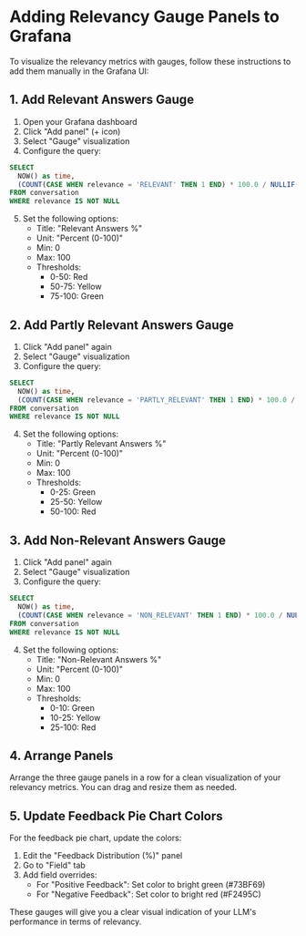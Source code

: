 # Adding Relevancy Gauge Panels to Grafana

To visualize the relevancy metrics with gauges, follow these instructions to add them manually in the Grafana UI:

## 1. Add Relevant Answers Gauge

1. Open your Grafana dashboard
2. Click "Add panel" (+ icon)
3. Select "Gauge" visualization
4. Configure the query:

```sql
SELECT
  NOW() as time,
  (COUNT(CASE WHEN relevance = 'RELEVANT' THEN 1 END) * 100.0 / NULLIF(COUNT(*), 0)) as value
FROM conversation
WHERE relevance IS NOT NULL
```

5. Set the following options:
   - Title: "Relevant Answers %"
   - Unit: "Percent (0-100)"
   - Min: 0
   - Max: 100
   - Thresholds:
     - 0-50: Red
     - 50-75: Yellow
     - 75-100: Green

## 2. Add Partly Relevant Answers Gauge

1. Click "Add panel" again
2. Select "Gauge" visualization
3. Configure the query:

```sql
SELECT
  NOW() as time,
  (COUNT(CASE WHEN relevance = 'PARTLY_RELEVANT' THEN 1 END) * 100.0 / NULLIF(COUNT(*), 0)) as value
FROM conversation
WHERE relevance IS NOT NULL
```

4. Set the following options:
   - Title: "Partly Relevant Answers %"
   - Unit: "Percent (0-100)"
   - Min: 0
   - Max: 100
   - Thresholds:
     - 0-25: Green
     - 25-50: Yellow
     - 50-100: Red

## 3. Add Non-Relevant Answers Gauge

1. Click "Add panel" again
2. Select "Gauge" visualization
3. Configure the query:

```sql
SELECT
  NOW() as time,
  (COUNT(CASE WHEN relevance = 'NON_RELEVANT' THEN 1 END) * 100.0 / NULLIF(COUNT(*), 0)) as value
FROM conversation
WHERE relevance IS NOT NULL
```

4. Set the following options:
   - Title: "Non-Relevant Answers %"
   - Unit: "Percent (0-100)"
   - Min: 0
   - Max: 100
   - Thresholds:
     - 0-10: Green
     - 10-25: Yellow
     - 25-100: Red

## 4. Arrange Panels

Arrange the three gauge panels in a row for a clean visualization of your relevancy metrics. You can drag and resize them as needed.

## 5. Update Feedback Pie Chart Colors

For the feedback pie chart, update the colors:
1. Edit the "Feedback Distribution (%)" panel
2. Go to "Field" tab
3. Add field overrides:
   - For "Positive Feedback": Set color to bright green (#73BF69)
   - For "Negative Feedback": Set color to bright red (#F2495C)

These gauges will give you a clear visual indication of your LLM's performance in terms of relevancy. 